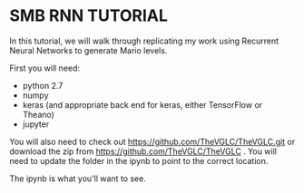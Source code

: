 # SMB RNN TUTORIAL

In this tutorial, we will walk through replicating my work using Recurrent Neural Networks to generate Mario levels.

First you will need:

* python 2.7
* numpy
* keras  (and appropriate back end for keras, either TensorFlow or Theano)
* jupyter

You will also need to check out https://github.com/TheVGLC/TheVGLC.git or download the zip from https://github.com/TheVGLC/TheVGLC .  You will need to update the folder in the ipynb to point to the correct location.  

The ipynb is what you'll want to see.
